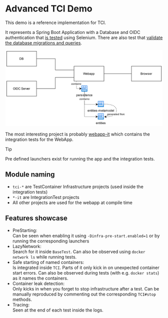 # Advanced TCI Demo

This demo is a reference implementation for TCI.

It represents a Spring Boot Application with a Database and OIDC authentication that [is tested](./webapp-it/) using Selenium.
There are also test that [validate the database migrations and queries](./persistence-it/).

![Overview](../assets/Advanced-Demo-Overview.drawio.svg)

The most interesting project is probably [webapp-it](./webapp-it/) which contains the integration tests for the WebApp.

> [!TIP]
> Pre defined launchers exist for running the app and the integration tests.

## Module naming
* ``tci-*`` are TestContainer Infrastructure projects (used inside the integration tests)
* ``*-it`` are IntegrationTest projects
* All other projects are used for the webapp at compile time

## Features showcase
* PreStarting:<br/> Can be seen when enabling it using ``-Dinfra-pre-start.enabled=1`` or by running the corresponding launchers
* LazyNetwork:<br/> Search for it inside ``BaseTest``. Can also be observed using ``docker network ls`` while running tests.
* Safe starting of named containers:<br/> Is integrated inside ``TCI``. Parts of it only kick in on unexpected container start errors. Can also be observed during tests (with e.g. ``docker stats``) as it names the containers.
* Container leak detection:<br/> Only kicks in when you forget to stop infrastructure after a test. Can be manually reproduced by commenting out the corresponding ``TCI#stop`` methods.
* Tracing:<br/> Seen at the end of each test inside the logs.
